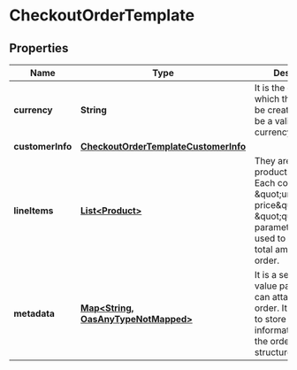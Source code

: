 

# CheckoutOrderTemplate

## Properties

Name | Type | Description | Notes
------------ | ------------- | ------------- | -------------
**currency** | **String** | It is the currency in which the order will be created. It must be a valid ISO 4217 currency code. | 
**customerInfo** | [**CheckoutOrderTemplateCustomerInfo**](CheckoutOrderTemplateCustomerInfo.md) |  |  [optional]
**lineItems** | [**List&lt;Product&gt;**](Product.md) | They are the products to buy. Each contains the \&quot;unit price\&quot; and \&quot;quantity\&quot; parameters that are used to calculate the total amount of the order. | 
**metadata** | [**Map&lt;String, OasAnyTypeNotMapped&gt;**](OasAnyTypeNotMapped.md) | It is a set of key-value pairs that you can attach to the order. It can be used to store additional information about the order in a structured format. |  [optional]




